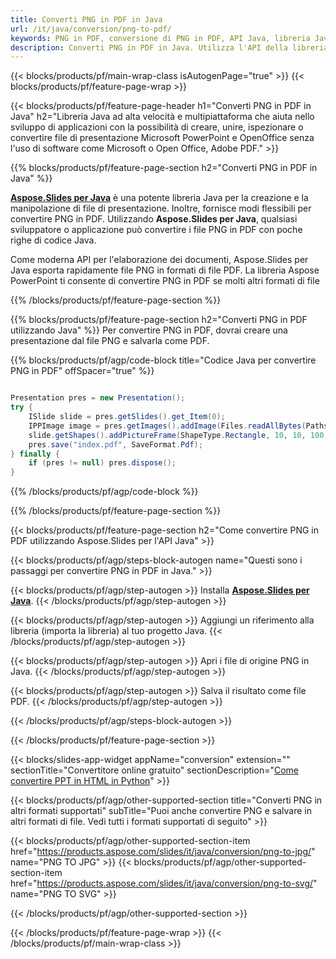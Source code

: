 ```yaml
---
title: Converti PNG in PDF in Java
url: /it/java/conversion/png-to-pdf/
keywords: PNG in PDF, conversione di PNG in PDF, API Java, libreria Java, PNG, PDF
description: Converti PNG in PDF in Java. Utilizza l'API della libreria Java per convertire i file PNG in PDF
---
```


{{< blocks/products/pf/main-wrap-class isAutogenPage="true" >}}
{{< blocks/products/pf/feature-page-wrap >}}

{{< blocks/products/pf/feature-page-header h1="Converti PNG in PDF in Java" h2="Libreria Java ad alta velocità e multipiattaforma che aiuta nello sviluppo di applicazioni con la possibilità di creare, unire, ispezionare o convertire file di presentazione Microsoft PowerPoint e OpenOffice senza l'uso di software come Microsoft o Open Office, Adobe PDF." >}}

{{% blocks/products/pf/feature-page-section h2="Converti PNG in PDF in Java" %}}

[**Aspose.Slides per Java**](https://products.aspose.com/slides/it/java/) è una potente libreria Java per la creazione e la manipolazione di file di presentazione. Inoltre, fornisce modi flessibili per convertire PNG in PDF. Utilizzando **Aspose.Slides per Java**, qualsiasi sviluppatore o applicazione può convertire i file PNG in PDF con poche righe di codice Java.

Come moderna API per l'elaborazione dei documenti, Aspose.Slides per Java esporta rapidamente file PNG in formati di file PDF. La libreria Aspose PowerPoint ti consente di convertire PNG in PDF se molti altri formati di file

{{% /blocks/products/pf/feature-page-section %}}

{{% blocks/products/pf/feature-page-section  h2="Converti PNG in PDF utilizzando Java" %}}
Per convertire PNG in PDF, dovrai creare una presentazione dal file PNG e salvarla come PDF.

{{% blocks/products/pf/agp/code-block title="Codice Java per convertire PNG in PDF" offSpacer="true" %}}

```java

Presentation pres = new Presentation();
try {
    ISlide slide = pres.getSlides().get_Item(0);
	IPPImage image = pres.getImages().addImage(Files.readAllBytes(Paths.get("image.png")));
	slide.getShapes().addPictureFrame(ShapeType.Rectangle, 10, 10, 100, 100, image);
    pres.save("index.pdf", SaveFormat.Pdf);
} finally {
    if (pres != null) pres.dispose();
}
```


{{% /blocks/products/pf/agp/code-block %}}

{{% /blocks/products/pf/feature-page-section %}}

{{< blocks/products/pf/feature-page-section  h2="Come convertire PNG in PDF utilizzando Aspose.Slides per l'API Java" >}}

{{< blocks/products/pf/agp/steps-block-autogen name="Questi sono i passaggi per convertire PNG in PDF in Java." >}}

{{< blocks/products/pf/agp/step-autogen >}}
Installa [**Aspose.Slides per Java**](https://products.aspose.com/slides/it/java/).
{{< /blocks/products/pf/agp/step-autogen >}}

{{< blocks/products/pf/agp/step-autogen >}}
Aggiungi un riferimento alla libreria (importa la libreria) al tuo progetto Java.
{{< /blocks/products/pf/agp/step-autogen >}}

{{< blocks/products/pf/agp/step-autogen >}}
Apri i file di origine PNG in Java.
{{< /blocks/products/pf/agp/step-autogen >}}

{{< blocks/products/pf/agp/step-autogen >}}
Salva il risultato come file PDF.
{{< /blocks/products/pf/agp/step-autogen >}}

{{< /blocks/products/pf/agp/steps-block-autogen >}}

{{< /blocks/products/pf/feature-page-section >}}

{{< blocks/slides-app-widget  appName="conversion" extension="" sectionTitle="Convertitore online gratuito" sectionDescription="[Come convertire PPT in HTML in Python](https://products.aspose.com/slides/it/python-net/conversion/ppt-to-html/)" >}}

{{< blocks/products/pf/agp/other-supported-section title="Converti PNG in altri formati supportati" subTitle="Puoi anche convertire PNG e salvare in altri formati di file. Vedi tutti i formati supportati di seguito" >}}

{{< blocks/products/pf/agp/other-supported-section-item href="https://products.aspose.com/slides/it/java/conversion/png-to-jpg/" name="PNG TO JPG" >}}
{{< blocks/products/pf/agp/other-supported-section-item href="https://products.aspose.com/slides/it/java/conversion/png-to-svg/" name="PNG TO SVG" >}}


{{< /blocks/products/pf/agp/other-supported-section >}}

{{< /blocks/products/pf/feature-page-wrap >}}
{{< /blocks/products/pf/main-wrap-class >}}